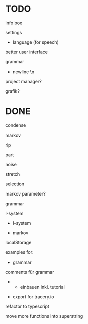 # TODO

info box

settings

- language (for speech)

better user interface

grammar

- newline \n

project manager?

grafik?

# DONE

condense

markov

rip

part

noise

stretch

selection

markov parameter?

grammar

l-system

- l-system

- markov

localStorage

examples for:
- grammar

comments für grammar

- + einbauen inkl. tutorial

- export for tracery.io

refactor to typescript

move more functions into superstring
